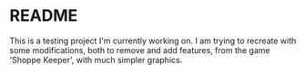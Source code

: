# README

This is a testing project I'm currently working on. I am trying to recreate with some modifications, both to remove and add features, from the game  'Shoppe Keeper', with much simpler graphics.
